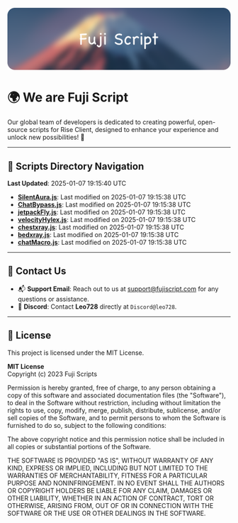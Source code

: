 ![Banner](.github/b.webp)

# 🌍 **We are Fuji Script**

Our global team of developers is dedicated to creating powerful, open-source scripts for Rise Client, designed to enhance your experience and unlock new possibilities! 🌟

---
<!-- SCRIPTS_NAVIGATION_START -->
## 📂 **Scripts Directory Navigation**

**Last Updated**: 2025-01-07 19:15:40 UTC

- **[SilentAura.js](scripts/SilentAura.js)**: Last modified on 2025-01-07 19:15:38 UTC
- **[ChatBypass.js](scripts/ChatBypass.js)**: Last modified on 2025-01-07 19:15:38 UTC
- **[jetpackFly.js](scripts/jetpackFly.js)**: Last modified on 2025-01-07 19:15:38 UTC
- **[velocityHylex.js](scripts/velocityHylex.js)**: Last modified on 2025-01-07 19:15:38 UTC
- **[chestxray.js](scripts/chestxray.js)**: Last modified on 2025-01-07 19:15:38 UTC
- **[bedxray.js](scripts/bedxray.js)**: Last modified on 2025-01-07 19:15:38 UTC
- **[chatMacro.js](scripts/chatMacro.js)**: Last modified on 2025-01-07 19:15:38 UTC

<!-- SCRIPTS_NAVIGATION_END -->

---

## 💬 **Contact Us**  
- 📬 **Support Email**: Reach out to us at [support@fujiscript.com](mailto:support@fujiscript.com) for any questions or assistance.  
- 💬 **Discord**: Contact **Leo728** directly at `Discord@leo728`.

---

## 📜 **License**

This project is licensed under the MIT License.  

**MIT License**  
Copyright (c) 2023 Fuji Scripts  

Permission is hereby granted, free of charge, to any person obtaining a copy of this software and associated documentation files (the "Software"), to deal in the Software without restriction, including without limitation the rights to use, copy, modify, merge, publish, distribute, sublicense, and/or sell copies of the Software, and to permit persons to whom the Software is furnished to do so, subject to the following conditions:  

The above copyright notice and this permission notice shall be included in all copies or substantial portions of the Software.  

THE SOFTWARE IS PROVIDED "AS IS", WITHOUT WARRANTY OF ANY KIND, EXPRESS OR IMPLIED, INCLUDING BUT NOT LIMITED TO THE WARRANTIES OF MERCHANTABILITY, FITNESS FOR A PARTICULAR PURPOSE AND NONINFRINGEMENT. IN NO EVENT SHALL THE AUTHORS OR COPYRIGHT HOLDERS BE LIABLE FOR ANY CLAIM, DAMAGES OR OTHER LIABILITY, WHETHER IN AN ACTION OF CONTRACT, TORT OR OTHERWISE, ARISING FROM, OUT OF OR IN CONNECTION WITH THE SOFTWARE OR THE USE OR OTHER DEALINGS IN THE SOFTWARE.  

